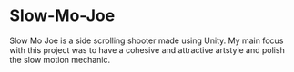 # Slow-Mo-Joe
Slow Mo Joe is a side scrolling shooter made using Unity. My main focus with this project was to have a cohesive and attractive artstyle and polish the slow motion mechanic.
